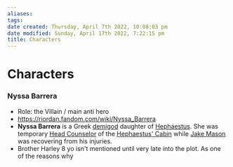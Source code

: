 ```yaml
---
aliases: 
tags: 
date created: Thursday, April 7th 2022, 10:08:03 pm
date modified: Sunday, April 17th 2022, 7:22:15 pm
title: Characters
---
```

# Characters
### Nyssa Barrera
- Role: the Villain / main anti hero
- https://riordan.fandom.com/wiki/Nyssa_Barrera
- **Nyssa Barrera** is a Greek [demigod](https://riordan.fandom.com/wiki/Demigod "Demigod") daughter of [Hephaestus](https://riordan.fandom.com/wiki/Hephaestus "Hephaestus"). She was temporary [Head Counselor](https://riordan.fandom.com/wiki/Head_Counselor "Head Counselor") of the [Hephaestus' Cabin](https://riordan.fandom.com/wiki/Hephaestus%27_Cabin "Hephaestus' Cabin") while [Jake Mason](https://riordan.fandom.com/wiki/Jake_Mason "Jake Mason") was recovering from his injuries.
- Brother Harley 8 yo isn't mentioned until very late into the plot. As one of the reasons why
